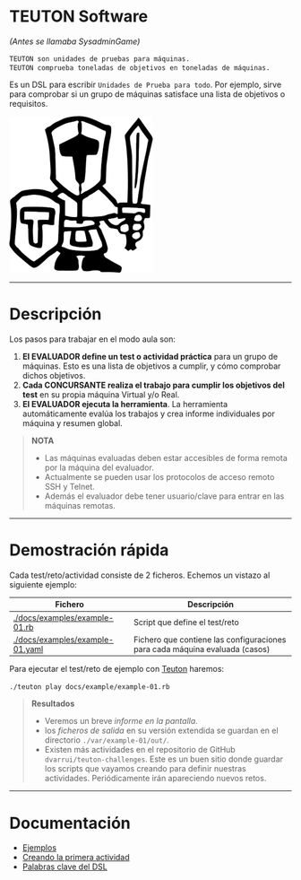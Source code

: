 # TEUTON Software

_(Antes se llamaba SysadminGame)_

```
TEUTON son unidades de pruebas para máquinas.
TEUTON comprueba toneladas de objetivos en toneladas de máquinas.
```

Es un DSL para escribir `Unidades de Prueba para todo`. Por ejemplo,
sirve para comprobar si un grupo de máquinas satisface una lista de objetivos o requisitos.

![logo](../logo.png)

---

# Descripción

Los pasos para trabajar en el modo aula son:

1. **El EVALUADOR define un test o actividad práctica** para un grupo de máquinas. Esto es una lista de objetivos a cumplir, y cómo comprobar dichos objetivos.
1. **Cada CONCURSANTE realiza el trabajo para cumplir los objetivos del test** en su propia máquina Virtual y/o Real.
1. **El EVALUADOR ejecuta la herramienta**. La herramienta automáticamente
evalúa los trabajos y crea informe individuales por máquina y resumen global.

> **NOTA**
> * Las máquinas evaluadas deben estar accesibles de forma remota por la máquina del evaluador.
> * Actualmente se pueden usar los protocolos de acceso remoto
SSH y Telnet.
> * Además el evaluador debe tener usuario/clave para entrar en las máquinas remotas.

---

# Demostración rápida

Cada test/reto/actividad consiste de 2 ficheros. Echemos un vistazo al siguiente ejemplo:

| Fichero | Descripción |
| ------- | ----------- |
| [./docs/examples/example-01.rb](../examples/example-01.rb) | Script que define el test/reto|
| [./docs/examples/example-01.yaml](../examples/example-01.yaml) | Fichero que contiene las configuraciones para cada máquina evaluada (casos) |

Para ejecutar el test/reto de ejemplo con [Teuton](./comando.md) haremos:

`./teuton play docs/example/example-01.rb`

> **Resultados**
> * Veremos un breve *informe en la pantalla*.
> * los *ficheros de salida* en su versión extendida se guardan en el directorio `./var/example-01/out/`.
> * Existen más actividades en el repositorio de GitHub `dvarrui/teuton-challenges`. Este es un buen sitio donde guardar los scripts que vayamos creando para definir nuestras actividades. Periódicamente irán apareciendo nuevos retos.

---

# Documentación

* [Ejemplos](./ejemplos/README.md)
* [Creando la primera actividad](./primera-actividad.md)
* [Palabras clave del DSL](./dsl/README.md)

